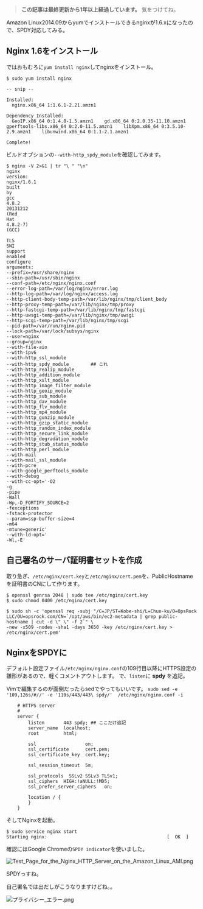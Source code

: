 <!-- too_old -->
> **この記事は最終更新から1年以上経過しています。** 気をつけてね。

Amazon Linux2014.09からyumでインストールできるnginxが1.6.xになったので、SPDY対応してみる。


## Nginx 1.6をインストール

ではおもむろに`yum install nginx`してnginxをインストール。

```shell:
$ sudo yum install nginx

-- snip --

Installed:
  nginx.x86_64 1:1.6.1-2.21.amzn1                                                                                                                                                           

Dependency Installed:
  GeoIP.x86_64 0:1.4.8-1.5.amzn1    gd.x86_64 0:2.0.35-11.10.amzn1    gperftools-libs.x86_64 0:2.0-11.5.amzn1    libXpm.x86_64 0:3.5.10-2.9.amzn1    libunwind.x86_64 0:1.1-2.1.amzn1   

Complete!
```

ビルドオプションの`--with-http_spdy_module`を確認してみます。

```shell
$ nginx -V 2>&1 | tr "\ " "\n" 
nginx
version:
nginx/1.6.1
built
by
gcc
4.8.2
20131212
(Red
Hat
4.8.2-7)
(GCC)

TLS
SNI
support
enabled
configure
arguments:
--prefix=/usr/share/nginx
--sbin-path=/usr/sbin/nginx
--conf-path=/etc/nginx/nginx.conf
--error-log-path=/var/log/nginx/error.log
--http-log-path=/var/log/nginx/access.log
--http-client-body-temp-path=/var/lib/nginx/tmp/client_body
--http-proxy-temp-path=/var/lib/nginx/tmp/proxy
--http-fastcgi-temp-path=/var/lib/nginx/tmp/fastcgi
--http-uwsgi-temp-path=/var/lib/nginx/tmp/uwsgi
--http-scgi-temp-path=/var/lib/nginx/tmp/scgi
--pid-path=/var/run/nginx.pid
--lock-path=/var/lock/subsys/nginx
--user=nginx
--group=nginx
--with-file-aio
--with-ipv6
--with-http_ssl_module
--with-http_spdy_module        ## これ
--with-http_realip_module
--with-http_addition_module
--with-http_xslt_module
--with-http_image_filter_module
--with-http_geoip_module
--with-http_sub_module
--with-http_dav_module
--with-http_flv_module
--with-http_mp4_module
--with-http_gunzip_module
--with-http_gzip_static_module
--with-http_random_index_module
--with-http_secure_link_module
--with-http_degradation_module
--with-http_stub_status_module
--with-http_perl_module
--with-mail
--with-mail_ssl_module
--with-pcre
--with-google_perftools_module
--with-debug
--with-cc-opt='-O2
-g
-pipe
-Wall
-Wp,-D_FORTIFY_SOURCE=2
-fexceptions
-fstack-protector
--param=ssp-buffer-size=4
-m64
-mtune=generic'
--with-ld-opt='
-Wl,-E'
```


## 自己署名のサーバ証明書セットを作成

取り急ぎ、`/etc/nginx/cert.key`と`/etc/nginx/cert.pem`を、PublicHostnameを証明書のCNにして作ります。

```shell:
$ openssl genrsa 2048 | sudo tee /etc/nginx/cert.key
$ sudo chmod 0400 /etc/nginx/cert.key

$ sudo sh -c 'openssl req -subj "/C=JP/ST=Kobe-shi/L=Chuo-ku/O=OpsRock LLC/OU=opsrock.com/CN=`/opt/aws/bin/ec2-metadata | grep public-hostname | cut -d \" \" -f 2`" \
-new -x509 -nodes -sha1 -days 3650 -key /etc/nginx/cert.key > /etc/nginx/cert.pem'
```


## NginxをSPDYに

デフォルト設定ファイル`/etc/nginx/nginx.conf`の109行目以降にHTTPS設定の雛形があるので、軽くコメントアウトします。
で、`listen`に **spdy** を追記。

Vimで編集するのが面倒だったらsedでやってもいいです。
`sudo sed -e '109,126s/#//' -e '110s/443/443\ spdy/'  /etc/nginx/nginx.conf -i`

```
    # HTTPS server
    #
    server {
        listen       443 spdy; ## ここだけ追記
        server_name  localhost;
        root         html;

        ssl                  on;
        ssl_certificate      cert.pem;
        ssl_certificate_key  cert.key;

        ssl_session_timeout  5m;

        ssl_protocols  SSLv2 SSLv3 TLSv1;
        ssl_ciphers  HIGH:!aNULL:!MD5;
        ssl_prefer_server_ciphers   on;

        location / {
        }
    }

```


そしてNginxを起動。

```
$ sudo service nginx start
Starting nginx:                                            [  OK  ]
```

確認にはGoogle Chromeの`SPDY indicator`を使いました。

![Test_Page_for_the_Nginx_HTTP_Server_on_the_Amazon_Linux_AMI.png](https://qiita-image-store.s3.amazonaws.com/0/7454/54e9991a-25e9-ed42-089e-667863baa6d0.png "Test_Page_for_the_Nginx_HTTP_Server_on_the_Amazon_Linux_AMI.png")

SPDYっすね。

自己署名では出だしがこうなりますけどね。。


![プライバシー_エラー.png](https://qiita-image-store.s3.amazonaws.com/0/7454/fb2674d7-0559-bfdf-d611-8f8daec71993.png "プライバシー_エラー.png")
